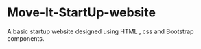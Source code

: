 # Move-It-StartUp-website
A basic startup website designed using HTML , css and Bootstrap components.

